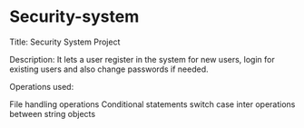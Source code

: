 # Security-system

Title: Security System Project

Description: It lets a user register in the system for new users, login for existing users and also change passwords if needed.

Operations used:

File handling operations
Conditional statements
switch case
inter operations between string objects
